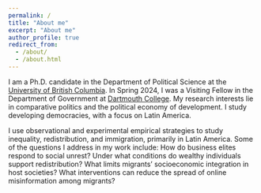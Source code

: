 ```yaml
---
permalink: /
title: "About me"
excerpt: "About me"
author_profile: true
redirect_from: 
  - /about/
  - /about.html
---
```


I am a Ph.D. candidate in the Department of Political Science at the [University of British Columbia](https://politics.ubc.ca/graduate/). In Spring 2024, I was a Visiting Fellow in the Department of Government at [Dartmouth College](https://govt.dartmouth.edu/). My research interests lie in comparative politics and the political economy of development. I study developing democracies, with a focus on Latin America.

I use observational and experimental empirical strategies to study inequality, redistribution, and immigration, primarily in Latin America. Some of the questions I address in my work include: How do business elites respond to social unrest? Under what conditions do wealthy individuals support redistribution? What limits migrants’ socioeconomic integration in host societies? What interventions can reduce the spread of online misinformation among migrants?

<!-- I am an affiliated researcher at the [Centro Latam Digital](https://centrolatam.digital/).-->



